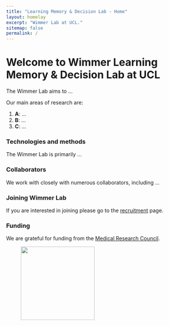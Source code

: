 ```yaml
---
title: "Learning Memory & Decision Lab - Home"
layout: homelay
excerpt: "Wimmer Lab at UCL."
sitemap: false
permalink: /
---
```


# Welcome to Wimmer Learning Memory & Decision Lab at UCL


The Wimmer Lab aims to ... 


Our main areas of research are:

1. **A**: ...
2. **B**: ...
3. **C**: ...

### Technologies and methods
The Wimmer Lab is primarily ...

### Collaborators
We work with closely with numerous collaborators, including ...

### Joining Wimmer Lab
If you are interested in joining please go to the [recruitment](recruitment) page.

### Funding
We are grateful for funding from the [Medical Research Council](https://www.ukri.org/councils/mrc/).

<figure class="third">
<img src="{{ site.url }}{{ site.baseurl }}/images/logopic/Logo_MRC.png" style="width: 200px">






